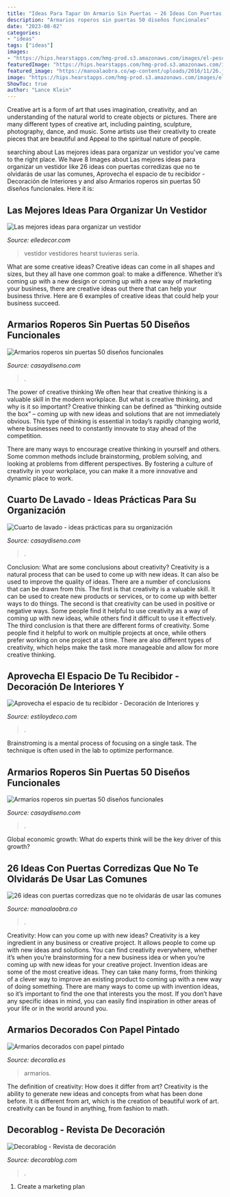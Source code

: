 ```yaml
---
title: "Ideas Para Tapar Un Armario Sin Puertas ~ 26 Ideas Con Puertas Corredizas Que No Te Olvidarás De Usar Las Comunes"
description: "Armarios roperos sin puertas 50 diseños funcionales"
date: "2023-08-02"
categories:
- "ideas"
tags: ["ideas"]
images:
- "https://hips.hearstapps.com/hmg-prod.s3.amazonaws.com/images/el-peso-de-la-iluminacion-1604877879.jpg?crop=1xw:1xh;center,top&amp;resize=480:*"
featuredImage: "https://hips.hearstapps.com/hmg-prod.s3.amazonaws.com/images/el-peso-de-la-iluminacion-1604877879.jpg?crop=1xw:1xh;center,top&amp;resize=480:*"
featured_image: "https://manoalaobra.co/wp-content/uploads/2016/11/26.jpg"
image: "https://hips.hearstapps.com/hmg-prod.s3.amazonaws.com/images/el-peso-de-la-iluminacion-1604877879.jpg?crop=1xw:1xh;center,top&amp;resize=480:*"
ShowToc: true
author: "Lance Klein"
---
```



Creative art is a form of art that uses imagination, creativity, and an understanding of the natural world to create objects or pictures. There are many different types of creative art, including painting, sculpture, photography, dance, and music. Some artists use their creativity to create pieces that are beautiful and Appeal to the spiritual nature of people.

	

		
searching about Las mejores ideas para organizar un vestidor you've came to the right place. We have 8 Images about Las mejores ideas para organizar un vestidor like 26 ideas con puertas corredizas que no te olvidarás de usar las comunes, Aprovecha el espacio de tu recibidor - Decoración de Interiores y and also Armarios roperos sin puertas 50 diseños funcionales. Here it is:
		
    
## Las Mejores Ideas Para Organizar Un Vestidor

<img loading=lazy src="https://hips.hearstapps.com/hmg-prod.s3.amazonaws.com/images/el-peso-de-la-iluminacion-1604877879.jpg?crop=1xw:1xh;center,top&amp;resize=480:*" onerror="this.onerror=null;this.src='https://tse1.mm.bing.net/th?id=OIP.P0Uc1pcfgN1KgslAOc19HwHaJ4&amp;pid=15.1';" alt="Las mejores ideas para organizar un vestidor">

_Source: elledecor.com_

>vestidor vestidores hearst tuvieras sería. 

	

What are some creative ideas?
Creative ideas can come in all shapes and sizes, but they all have one common goal: to make a difference. Whether it’s coming up with a new design or coming up with a new way of marketing your business, there are creative ideas out there that can help your business thrive. Here are 6 examples of creative ideas that could help your business succeed.

    
## Armarios Roperos Sin Puertas 50 Diseños Funcionales

<img loading=lazy src="https://casaydiseno.com/wp-content/uploads/2016/02/armarios-roperos-organizados-pared-azul-1.jpg" onerror="this.onerror=null;this.src='https://tse4.mm.bing.net/th?id=OIP.oedexuFYlhEP5mBsRT99WwHaG1&amp;pid=15.1';" alt="Armarios roperos sin puertas 50 diseños funcionales">

_Source: casaydiseno.com_

>. 

	

The power of creative thinking
We often hear that creative thinking is a valuable skill in the modern workplace. But what is creative thinking, and why is it so important?
Creative thinking can be defined as “thinking outside the box” – coming up with new ideas and solutions that are not immediately obvious. This type of thinking is essential in today’s rapidly changing world, where businesses need to constantly innovate to stay ahead of the competition.

There are many ways to encourage creative thinking in yourself and others. Some common methods include brainstorming, problem solving, and looking at problems from different perspectives. By fostering a culture of creativity in your workplace, you can make it a more innovative and dynamic place to work.

    
## Cuarto De Lavado - Ideas Prácticas Para Su Organización

<img loading=lazy src="https://casaydiseno.com/wp-content/uploads/2016/07/armario.integrado-cuarto.lavadoras.jpg" onerror="this.onerror=null;this.src='https://tse4.mm.bing.net/th?id=OIP.3VW5GeG-d4wvd6kYe22uigHaF9&amp;pid=15.1';" alt="Cuarto de lavado - ideas prácticas para su organización">

_Source: casaydiseno.com_

>. 

	

Conclusion: What are some conclusions about creativity?
Creativity is a natural process that can be used to come up with new ideas. It can also be used to improve the quality of ideas. There are a number of conclusions that can be drawn from this. The first is that creativity is a valuable skill. It can be used to create new products or services, or to come up with better ways to do things. The second is that creativity can be used in positive or negative ways. Some people find it helpful to use creativity as a way of coming up with new ideas, while others find it difficult to use it effectively. The third conclusion is that there are different forms of creativity. Some people find it helpful to work on multiple projects at once, while others prefer working on one project at a time. There are also different types of creativity, which helps make the task more manageable and allow for more creative thinking.

    
## Aprovecha El Espacio De Tu Recibidor - Decoración De Interiores Y

<img loading=lazy src="http://www.estiloydeco.com/wp-content/uploads/2015/04/aprovechar-recibidor-2.jpg" onerror="this.onerror=null;this.src='https://tse3.mm.bing.net/th?id=OIP.oXI6Nf5m0oUyuZGN8iCv7QHaLH&amp;pid=15.1';" alt="Aprovecha el espacio de tu recibidor - Decoración de Interiores y">

_Source: estiloydeco.com_

>. 

	

Brainstroming is a mental process of focusing on a single task. The technique is often used in the lab to optimize performance.

    
## Armarios Roperos Sin Puertas 50 Diseños Funcionales

<img loading=lazy src="https://casaydiseno.com/wp-content/uploads/2016/02/armario-sin-puertas-silla-alfombra-negra.jpg" onerror="this.onerror=null;this.src='https://tse1.mm.bing.net/th?id=OIP.2qtRfJMOkZBFv_tpqbDu8QHaEU&amp;pid=15.1';" alt="Armarios roperos sin puertas 50 diseños funcionales">

_Source: casaydiseno.com_

>. 

	

Global economic growth: What do experts think will be the key driver of this growth?
 

    
## 26 Ideas Con Puertas Corredizas Que No Te Olvidarás De Usar Las Comunes

<img loading=lazy src="https://manoalaobra.co/wp-content/uploads/2016/11/26.jpg" onerror="this.onerror=null;this.src='https://tse4.mm.bing.net/th?id=OIP._vyuu5NlibJ53jyg0DPClgHaKH&amp;pid=15.1';" alt="26 ideas con puertas corredizas que no te olvidarás de usar las comunes">

_Source: manoalaobra.co_

>. 

	

Creativity: How can you come up with new ideas?
Creativity is a key ingredient in any business or creative project. It allows people to come up with new ideas and solutions. You can find creativity everywhere, whether it’s when you’re brainstorming for a new business idea or when you’re coming up with new ideas for your creative project.
Invention ideas are some of the most creative ideas. They can take many forms, from thinking of a clever way to improve an existing product to coming up with a new way of doing something. There are many ways to come up with invention ideas, so it’s important to find the one that interests you the most. If you don’t have any specific ideas in mind, you can easily find inspiration in other areas of your life or in the world around you.

    
## Armarios Decorados Con Papel Pintado

<img loading=lazy src="https://www.decoralia.es/wp-content/uploads/armarios-papel-pintado-3.jpg" onerror="this.onerror=null;this.src='https://tse3.mm.bing.net/th?id=OIP._Vp94kHSuhrOhAyXaKJf7AHaKn&amp;pid=15.1';" alt="Armarios decorados con papel pintado">

_Source: decoralia.es_

>armarios. 

	

The definition of creativity: How does it differ from art?
Creativity is the ability to generate new ideas and concepts from what has been done before. It is different from art, which is the creation of beautiful work of art. creativity can be found in anything, from fashion to math.

    
## Decorablog - Revista De Decoración

<img loading=lazy src="https://www.decorablog.com/wp-content/2015/04/puertas-armarios.jpg" onerror="this.onerror=null;this.src='https://tse4.mm.bing.net/th?id=OIP.iOXT97y0h4tIoaeEPBDcSQHaEK&amp;pid=15.1';" alt="Decorablog - Revista de decoración">

_Source: decorablog.com_

>. 

	

1. Create a marketing plan 

